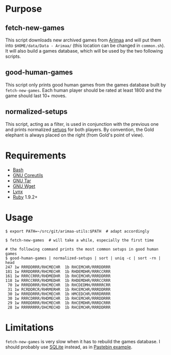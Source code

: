 # Purpose

## fetch-new-games

This script downloads new archived games from
[Arimaa](http://arimaa.com/arimaa/) and will put them into
`$HOME/data/Data - Arimaa/` (this location can be changed in `common.sh`). It
will also build a games database, which will be used by the two following
scripts.

## good-human-games

This script only prints good human games from the games database built by
`fetch-new-games`. Each human player should be rated at least 1800 and the game
should last 10+ moves.

## normalized-setups

This script, acting as a filter, is used in conjunction with the previous one
and prints normalized
[setups](http://en.wikibooks.org/wiki/Arimaa/Initial_Piece_Placement) for both
players. By convention, the Gold elephant is always placed on the right (from
Gold's point of view).


# Requirements

* [Bash](http://www.gnu.org/software/bash/)
* [GNU Coreutils](http://www.gnu.org/software/coreutils/)
* [GNU Tar](http://www.gnu.org/software/tar/)
* [GNU Wget](http://www.gnu.org/software/wget/)
* [Lynx](http://lynx.isc.org/)
* [Ruby](http://www.ruby-lang.org/en/) 1.9.2+


# Usage

    $ export PATH=~/src/git/arimaa-utils:$PATH  # adapt accordingly

    $ fetch-new-games  # will take a while, especially the first time

    # the following command prints the most common setups in good human games
    $ good-human-games | normalized-setups | sort | uniq -c | sort -rn | head
    247 1w RRRDDRRR/RHCMECHR  1b RHCEMCHR/RRRDDRRR
    181 1w RRRDDRRR/RHCMECHR  1b RHDEMDHR/RRRCCRRR
    161 1w RRRCCRRR/RHDMEDHR  1b RHCEMCHR/RRRDDRRR
    118 1w RRRCCRRR/RHDMEDHR  1b RHDEMDHR/RRRCCRRR
     70 1w RRRDDRRR/RHCMECHR  1b RHCDEDMH/RRRRRCRR
     31 1w RCRDDRCR/RHRMERHR  1b RHCEMCHR/RRRDDRRR
     30 1w RRRDDRRR/RHCMECHR  1b HMCEDCHR/RRRDRRRR
     30 1w RRRCDRRR/RHDMECHR  1b RHCEMCHR/RRRDDRRR
     29 1w RRRDDRRR/RHCMECHR  1b RHCEMDHR/RRRDCRRR
     28 1w RRRRRRRR/DHCMECHD  1b RHCEMCHR/RRRDDRRR


# Limitations

`fetch-new-games` is very slow when it has to rebuild the games database. I
should probably use [SQLite](http://www.sqlite.org/) instead, as in
[Pastebin example](http://pastebin.com/BaXKz6m9).
